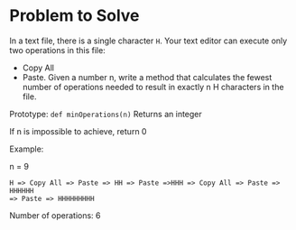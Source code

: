 # Problem to Solve
In a text file, there is a single character `H`.
Your text editor can execute only two operations in this file:
* Copy All
* Paste. 
Given a number n, write a method that calculates the fewest number of operations needed to result in exactly n H characters in the file.

Prototype: `def minOperations(n)`
Returns an integer

If n is impossible to achieve, return 0

Example:

n = 9
```
H => Copy All => Paste => HH => Paste =>HHH => Copy All => Paste => HHHHHH 
=> Paste => HHHHHHHHH
```
Number of operations: 6
